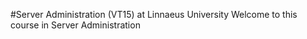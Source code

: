 #Server Administration (VT15) at Linnaeus University
Welcome to this course in Server Administration
